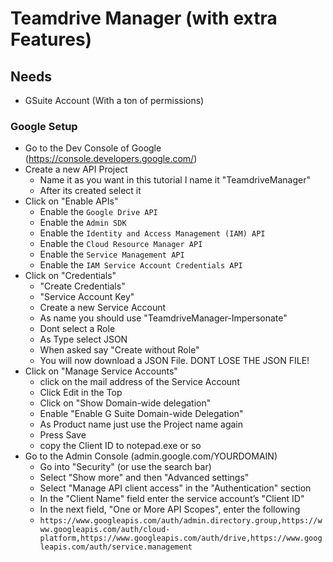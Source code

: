 # Teamdrive Manager (with extra Features)

## Needs
- GSuite Account (With a ton of permissions)

### Google Setup
- Go to the Dev Console of Google (https://console.developers.google.com/)
- Create a new API Project
    - Name it as you want in this tutorial I name it "TeamdriveManager"
    - After its created select it
- Click on "Enable APIs"
    - Enable the `Google Drive API`
    - Enable the `Admin SDK`
    - Enable the `Identity and Access Management (IAM) API`
    - Enable the `Cloud Resource Manager API`
    - Enable the `Service Management API`
    - Enable the `IAM Service Account Credentials API`
- Click on "Credentials"
    - "Create Credentials"
    - "Service Account Key"
    - Create a new Service Account
    - As name you should use "TeamdriveManager-Impersonate"
    - Dont select a Role
    - As Type select JSON
    - When asked say "Create without Role"
    - You will now download a JSON File. DONT LOSE THE JSON FILE!
- Click on "Manage Service Accounts"
    - click on the mail address of the Service Account
    - Click Edit in the Top
    - Click on "Show Domain-wide delegation"
    - Enable "Enable G Suite Domain-wide Delegation"
    - As Product name just use the Project name again
    - Press Save
    - copy the Client ID to notepad.exe or so
- Go to the Admin Console (admin.google.com/YOURDOMAIN)
    - Go into "Security" (or use the search bar)
    - Select "Show more" and then "Advanced settings"
    - Select "Manage API client access" in the "Authentication" section
    - In the "Client Name" field enter the service account’s "Client ID"
    - In the next field, "One or More API Scopes", enter the following 
    - `https://www.googleapis.com/auth/admin.directory.group,https://www.googleapis.com/auth/cloud-platform,https://www.googleapis.com/auth/drive,https://www.googleapis.com/auth/service.management`